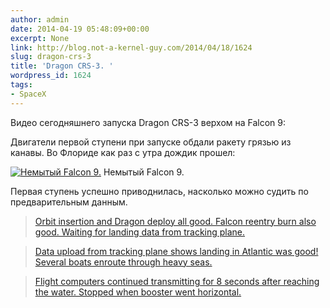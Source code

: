 ```yaml
---
author: admin
date: 2014-04-19 05:48:09+00:00
excerpt: None
link: http://blog.not-a-kernel-guy.com/2014/04/18/1624
slug: dragon-crs-3
title: 'Dragon CRS-3. '
wordpress_id: 1624
tags:
- SpaceX
---
```


Видео сегодняшнего запуска Dragon CRS-3 верхом на Falcon 9:

Двигатели первой ступени при запуске обдали ракету грязью из канавы. Во Флориде как раз с утра дождик прошел:

[![Немытый Falcon 9.](http://blog.not-a-kernel-guy.com/wp-content/uploads/2014/04/dirty_dragon_crs-3-200x300.jpg)](http://blog.not-a-kernel-guy.com/wp-content/uploads/2014/04/dirty_dragon_crs-3.jpg) Немытый Falcon 9.

Первая ступень успешно приводнилась, насколько можно судить по предварительным данным. 

> [Orbit insertion and Dragon deploy all good. Falcon reentry burn also good. Waiting for landing data from tracking plane.](https://twitter.com/elonmusk/status/457257359354519552)

> [Data upload from tracking plane shows landing in Atlantic was good! Several boats enroute through heavy seas.](https://twitter.com/elonmusk/status/457307742495993856)

> [Flight computers continued transmitting for 8 seconds after reaching the water. Stopped when booster went horizontal.](https://twitter.com/elonmusk/status/457311780943822848)

